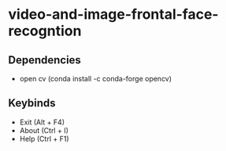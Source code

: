 # video-and-image-frontal-face-recogntion

## Dependencies

 <ul>
  <li> open cv (conda install -c conda-forge opencv) </li>
</ul>


## Keybinds

<ul>
 <li> Exit (Alt + F4) </li>
 <li> About (Ctrl + I) </li>
 <li> Help (Ctrl + F1) </li>
 </ul>

